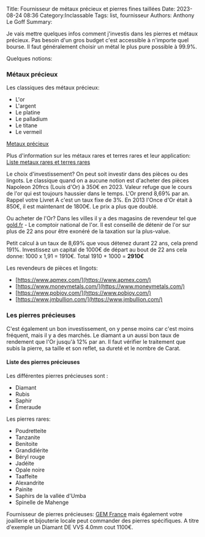 Title: Fournisseur de métaux précieux et pierres fines taillées
Date: 2023-08-24 08:36
Category:Inclassable
Tags: list, fournisseur
Authors: Anthony Le Goff
Summary:

Je vais mettre quelques infos comment j'investis dans les pierres et métaux précieux. Pas besoin d'un gros budget c'est accessible à n'importe quel bourse. Il faut généralement choisir un métal le plus pure possible à 99.9%.

Quelques notions:

### Métaux précieux

Les classiques des métaux précieux:

* L'or
* L'argent
* Le platine
* Le palladium
* Le titane
* Le vermeil

[Metaux précieux](https://ocarat.com/guide/metaux-precieux.html)

Plus d'information sur les métaux rares et terres rares et leur application: [Liste metaux rares et terres rares](https://lingot-swiss.com/fr/p/listes-metaux-rares-terres-rares)

Le choix d'investissement? On peut soit investir dans des pièces ou des lingots. Le classique quand on a aucune notion est d'acheter des pièces Napoleon 20frcs (Louis d'Or) à 350€ en 2023. Valeur refuge que le cours de l'or qui est toujours haussier dans le temps. L'Or prend 8,69% par an. Rappel votre Livret A c'est un taux fixe de 3%. En 2013 l'Once d'Or était à 850€, il est maintenant de 1800€. Le prix a plus que doublé.

Ou acheter de l'Or? Dans les villes il y a des magasins de revendeur tel que [gold.fr](https://www.gold.fr/) - Le comptoir national de l'or. Il est conseillé de détenir de l'or sur plus de 22 ans pour être exonéré de la taxation sur la plus-value.

Petit calcul à un taux de 8,69% que vous détenez durant 22 ans, cela prend 191%. Investissez un capital de 1000€ de départ au bout de 22 ans cela donne: 1000 x 1,91 = 1910€. Total 1910 + 1000 = **2910€**

Les revendeurs de pièces et lingots:

* [https://www.apmex.com/](https://www.apmex.com/)
* [https://www.moneymetals.com/](https://www.moneymetals.com/)
* [https://www.pobjoy.com/](https://www.pobjoy.com/)
* [https://www.jmbullion.com/](https://www.jmbullion.com/)

### Les pierres précieuses

C'est également un bon investissement, on y pense moins car c'est moins fréquent, mais il y a des marchés. Le diamant a un aussi bon taux de rendement que l'Or jusqu'à 12% par an. Il faut vérifier le traitement que subis la pierre, sa taille et son reflet, sa dureté et le nombre de Carat.

#### Liste des pierres précieuses

Les différentes pierres précieuses sont :

* Diamant
* Rubis
* Saphir
* Émeraude

Les pierres rares:

* Poudretteite
* Tanzanite
* Benitoite
* Grandidiérite
* Béryl rouge
* Jadéite
* Opale noire
* Taaffeite
* Alexandrite
* Painite
* Saphirs de la vallée d'Umba
* Spinelle de Mahenge

Fournisseur de pierres précieuses: [GEM France](https://www.gemfrance.com/) mais également votre joaillerie et bijouterie locale peut commander des pierres spécifiques. A titre d'exemple un Diamant DE VVS 4.0mm cout 1100€.